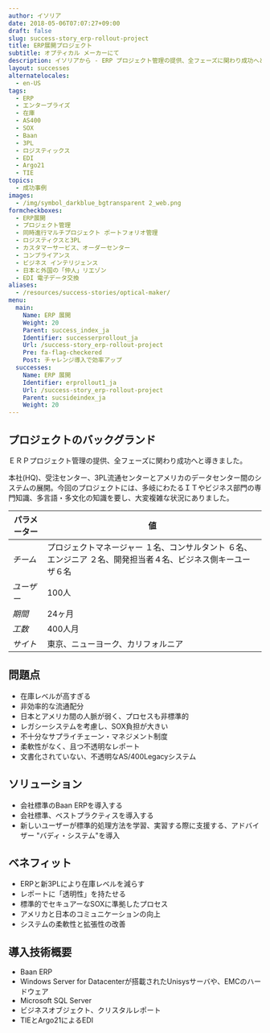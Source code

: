 ```yaml
---
author: イソリア
date: 2018-05-06T07:07:27+09:00
draft: false
slug: success-story_erp-rollout-project
title: ERP展開プロジェクト
subtitle: オプティカル メーカーにて
description: イソリアから - ERP プロジェクト管理の提供、全フェーズに関わり成功へと導きました。
layout: successes
alternatelocales:
  - en-US
tags:
  - ERP
  - エンタープライズ
  - 在庫
  - AS400
  - SOX
  - Baan
  - 3PL
  - ロジスティックス
  - EDI
  - Argo21
  - TIE
topics:
  - 成功事例
images:  
  - /img/symbol_darkblue_bgtransparent 2_web.png
formcheckboxes:
  - ERP展開
  - プロジェクト管理
  - 同時進行マルチプロジェクト ポートフォリオ管理
  - ロジスティクスと3PL
  - カスタマーサービス、オーダーセンター
  - コンプライアンス
  - ビジネス インテリジェンス
  - 日本と外国の「仲人」リエゾン
  - EDI 電子データ交換
aliases:
  - /resources/success-stories/optical-maker/
menu:
  main:
    Name: ERP 展開
    Weight: 20
    Parent: success_index_ja
    Identifier: successerprollout_ja
    Url: /success-story_erp-rollout-project
    Pre: fa-flag-checkered
    Post: チャレンジ導入で効率アップ
  successes:
    Name: ERP 展開
    Identifier: erprollout1_ja
    Url: /success-story_erp-rollout-project
    Parent: sucsideindex_ja
    Weight: 20
---
```


## プロジェクトのバックグランド

ＥＲＰプロジェクト管理の提供、全フェーズに関わり成功へと導きました。

本社(HQ)、受注センター、3PL流通センターとアメリカのデータセンター間のシステムの展開。今回のプロジェクトには、多岐にわたるＩＴやビジネス部門の専門知識、多言語・多文化の知識を要し、大変複雑な状況にありました。

パラメーター | 値
------|------
_チーム_ | プロジェクトマネージャー １名、コンサルタント ６名、エンジニア ２名、開発担当者４名、ビジネス側キーユーザ６名
_ユーザー_ | 100人
_期間_ | 24ヶ月
_工数_ | 400人月
_サイト_ | 東京、ニューヨーク、カリフォルニア

## 問題点

* 在庫レベルが高すぎる
* 非効率的な流通配分
* 日本とアメリカ間の人脈が弱く、プロセスも非標準的
* レガシーシステムを考慮し、SOX負担が大きい
* 不十分なサプライチェーン・マネジメント制度
* 柔軟性がなく、且つ不透明なレポート
* 文書化されていない、不透明なAS/400Legacyシステム

## ソリューション

* 会社標準のBaan ERPを導入する
* 会社標準、ベストプラクティスを導入する
* 新しいユーザーが標準的処理方法を学習、実習する際に支援する、アドバイザー "バディ・システム"を導入

## ベネフィット

* ERPと新3PLにより在庫レベルを減らす
* レポートに「透明性」を持たせる
* 標準的でセキュアーなSOXに準拠したプロセス
* アメリカと日本のコミュニケーションの向上
* システムの柔軟性と拡張性の改善

## 導入技術概要

* Baan ERP
* Windows Server for Datacenterが搭載されたUnisysサーバや、EMCのハードウェア
* Microsoft SQL Server
* ビジネスオブジェクト、クリスタルレポート
* TIEとArgo21によるEDI
